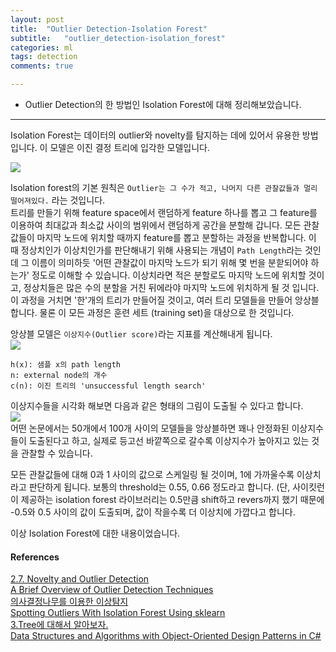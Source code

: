 ```yaml
---
layout: post
title:  "Outlier Detection-Isolation Forest"
subtitle:   "outlier_detection-isolation_forest"
categories: ml
tags: detection
comments: true

---
```


- Outlier Detection의 한 방법인 Isolation Forest에 대해 정리해보았습니다.

---

Isolation Forest는 데이터의 outlier와 novelty를 탐지하는 데에 
있어서 유용한 방법입니다. 이 모델은 이진 결정 트리에 입각한 모델입니다. 

![](https://miro.medium.com/max/981/0*0GuMixLdSZo3V3Nh.)  

Isolation forest의 기본 원칙은 `Outlier는 그 수가 적고, 나머지 다른 관찰값들과 멀리 떨어져있다.` 라는 것입니다.    
트리를 만들기 위해 feature space에서 랜덤하게 feature 하나를 뽑고 그 feature를 이용하여 최대값과 최소값 사이의 범위에서 
랜덤하게 공간을 분할해 갑니다. 모든 관찰값들이 마지막 노드에 위치할 때까지 feature를 뽑고 분할하는 과정을 반복합니다. 
이 때 정상치인가 이상치인가를 판단해내기 위해 사용되는 개념이 `Path Length`라는 것인데 그 이름이 의미하듯
'어떤 관찰값이 마지막 노드가 되기 위해 몇 번을 분핟되어야 하는가' 정도로 이해할 수 있습니다. 이상치라면 
적은 분할로도 마지막 노드에 위치할 것이고, 정상치들은 많은 수의 분할을 거친 뒤에라야 마지막 노드에 위치하게 될 것 
입니다. 이 과정을 거치면 '한'개의 트리가 만들어질 것이고, 여러 트리 모델들을 만들어 앙상블합니다. 물론 이 
모든 과정은 훈련 세트 (training set)을 대상으로 한 것입니다. 

앙상블 모델은 `이상지수(Outlier score)`라는 지표를 계산해내게 됩니다.  
![](https://miro.medium.com/max/206/0*uVVSUfptaeFzqRZW.)  
 
```
h(x): 샘플 x의 path length  
n: external node의 개수  
c(n): 이진 트리의 'unsuccessful length search'
```  

이상지수들을 시각화 해보면 다음과 같은 형태의 그림이 도출될 수 있다고 합니다.  
![](https://ko.logpresso.com/api/documents/23/sections/122/images/image4.png)  
어떤 논문에서는 50개에서 100개 사이의 모델들을 앙상블하면 꽤나 안정화된 이상지수들이 도출된다고 하고, 
실제로 등고선 바깥쪽으로 갈수록 이상지수가 높아지고 있는 것을 관찰할 수 있습니다.  

모든 관찰값들에 대해 0과 1 사이의 값으로 스케일링 될 것이며, 1에 가까울수록 이상치라고 판단하게 됩니다. 
보통의 threshold는 0.55, 0.66 정도라고 합니다. (단, 사이킷런이 제공하는 isolation forest 라이브러리는 
0.5만큼 shift하고 revers까지 했기 때문에 -0.5와 0.5 사이의 값이 도출되며, 값이 작을수록 더 이상치에 
가깝다고 합니다.  

이상 Isolation Forest에 대한 내용이었습니다. 


#### References  
[2.7. Novelty and Outlier Detection](https://scikit-learn.org/stable/modules/outlier_detection.html)  
[A Brief Overview of Outlier Detection Techniques](https://miro.medium.com/max/981/0*0GuMixLdSZo3V3Nh.)  
[의사결정나무를 이용한 이상탐지](https://ko.logpresso.com/documents/anomaly-detection)  
[Spotting Outliers With Isolation Forest Using sklearn](https://dzone.com/articles/spotting-outliers-with-isolation-forest-using-skle)  
[3.Tree에 대해서 알아보자.](https://gnujoow.github.io/ds/2016/08/27/DS3-Tree/)  
[Data Structures and Algorithms
with Object-Oriented Design Patterns in
C#](http://programming.etherealspheres.com/backup/ebooks%20-%20Other%20Programming%20Languages/Data%20Structures%20And%20Algorithms%20With%20Object-Oriented%20Design%20Patterns%20In%20C%20Sharp.pdf)
